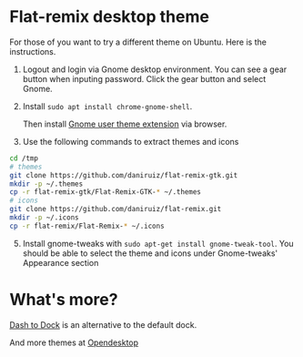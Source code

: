 # Flat-remix desktop theme

For those of you want to try a different theme on Ubuntu. Here is the instructions.

1. Logout and login via Gnome desktop environment. You can see a gear button when inputing password. Click the gear
   button and select Gnome.
2. Install `sudo apt install chrome-gnome-shell`.

   Then install [Gnome user theme extension](https://extensions.gnome.org/extension/19/user-themes/) via browser.

3. Use the following commands to extract themes and icons

```sh
cd /tmp
# themes
git clone https://github.com/daniruiz/flat-remix-gtk.git
mkdir -p ~/.themes
cp -r flat-remix-gtk/Flat-Remix-GTK-* ~/.themes
# icons
git clone https://github.com/daniruiz/flat-remix.git
mkdir -p ~/.icons
cp -r flat-remix/Flat-Remix-* ~/.icons
```

5. Install gnome-tweaks with `sudo apt-get install gnome-tweak-tool`. You should be able to select the theme and icons
   under Gnome-tweaks' Appearance section

# What's more?

[Dash to Dock](https://extensions.gnome.org/extension/307/dash-to-dock/) is an alternative to the default dock.

And more themes at [Opendesktop](https://www.pling.com/browse/cat/366/order/latest/)
